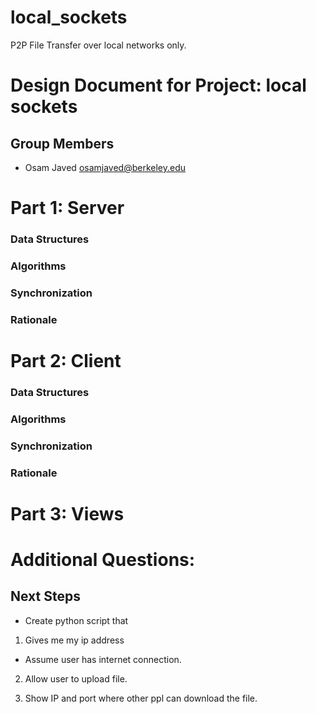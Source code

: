 # local_sockets
P2P File Transfer over local networks only. 

Design Document for Project: local sockets
==========================================

## Group Members

* Osam Javed <osamjaved@berkeley.edu>

# Part 1: Server
### Data Structures

### Algorithms     

### Synchronization

### Rationale


# Part 2: Client
### Data Structures

### Algorithms     

### Synchronization

### Rationale

# Part 3: Views


# Additional Questions:

## Next Steps
* Create python script that
 1. Gives me my ip address
   - Assume user has internet connection. 
   
 2. Allow user to upload file. 
 
 3. Show IP and port where other ppl can download the file. 
